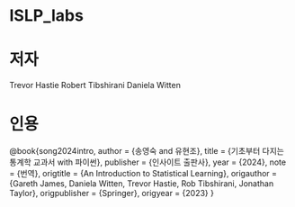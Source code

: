 # ISLP_labs

# 저자
Trevor Hastie
Robert Tibshirani
Daniela Witten



# 인용
@book{song2024intro,
  author    = {송영숙 and 유현조},
  title     = {기초부터 다지는 통계학 교과서 with 파이썬},
  publisher = {인사이트 출판사},
  year      = {2024},
  note      = {번역},
  origtitle = {An Introduction to Statistical Learning},
  origauthor = {Gareth James, Daniela Witten, Trevor Hastie, Rob Tibshirani, Jonathan Taylor},
  origpublisher = {Springer},
  origyear  = {2023}
}

